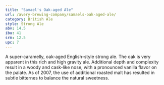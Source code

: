 ```yaml
---
title: "Samael's Oak-aged Ale"
url: /avery-brewing-company/samaels-oak-aged-ale/
category: British Ale
style: Strong Ale
abv: 14.5
ibu: 41
srm: 12.5
upc: 7
---
```

A super-caramelly, oak-aged English-style strong ale. The oak is very apparent in this rich and high gravity ale. Additional depth and complexity result in a woody and cask-like nose, with a pronounced vanilla flavor on the palate. As of 2007, the use of additional roasted malt has resulted in subtle bitternes to balance the natural sweetness.

